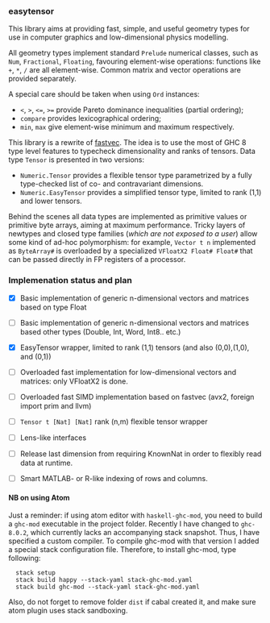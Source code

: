 ### easytensor

This library aims at providing fast, simple, and useful geometry types for use in computer graphics and low-dimensional physics modelling.

All geometry types implement standard `Prelude` numerical classes, such as `Num`, `Fractional`, `Floating`,
favouring element-wise operations:
functions like `+`, `*`, `/` are all element-wise. 
Common matrix and vector operations are provided separately.

A special care should be taken when using `Ord` instances:

 * `<`, `>`, `<=`, `>=` provide Pareto dominance inequalities (partial ordering);
 * `compare` provides  lexicographical ordering;
 * `min`, `max` give element-wise minimum and maximum respectively.


This library is a rewrite of [fastvec](https://github.com/achirkin/fastvec).
The idea is to use the most of GHC 8 type level features to typecheck dimensionality and ranks of tensors.
Data type `Tensor` is presented in two versions:

 * `Numeric.Tensor` provides a flexible tensor type parametrized by a fully type-checked list of co- and contravariant dimensions.
 * `Numeric.EasyTensor` provides a simplified tensor type, limited to rank (1,1) and lower tensors.

Behind the scenes all data types are implemented as primitive values or primitive byte arrays, aiming at maximum performance.
Tricky layers of newtypes and closed type families (*which are not exposed to a user*) allow some kind of ad-hoc polymorphism:
for example, `Vector t n` implemented as `ByteArray#` is overloaded by a specialized `VFloatX2 Float# Float#` that can be passed directly in FP registers of a processor.

### Implemenation status and plan

  - [x] Basic implementation of generic n-dimensional vectors and matrices based on type Float
  - [ ] Basic implementation of generic n-dimensional vectors and matrices based other types (Double, Int, Word, Int8.. etc.)
  - [x] EasyTensor wrapper, limited to rank (1,1) tensors (and also (0,0),(1,0), and (0,1))
  - [ ] Overloaded fast implementation for low-dimensional vectors and matrices: only VFloatX2 is done.
  - [ ] Overloaded fast SIMD implementation based on fastvec (avx2, foreign import prim and llvm)
  - [ ] `Tensor t [Nat] [Nat]` rank (n,m) flexible tensor wrapper
  - [ ] Lens-like interfaces
  - [ ] Release last dimension from requiring KnownNat in order to flexibly read data at runtime.
  - [ ] Smart MATLAB- or R-like indexing of rows and columns.


#### NB on using Atom

Just a reminder:
if using atom editor with `haskell-ghc-mod`, you need to build a `ghc-mod` executable
in the project folder.
Recently I have changed to `ghc-8.0.2`, which currently lacks an accompanying stack snapshot.
Thus, I have specified a custom compiler.
To compile ghc-mod with that version I added a special stack configuration file.
Therefore, to install ghc-mod, type following:
```
  stack setup
  stack build happy --stack-yaml stack-ghc-mod.yaml
  stack build ghc-mod --stack-yaml stack-ghc-mod.yaml 
```
Also, do not forget to remove folder `dist` if cabal created it,
and make sure atom plugin uses stack sandboxing.
